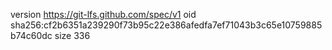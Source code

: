 version https://git-lfs.github.com/spec/v1
oid sha256:cf2b6351a239290f73b95c22e386afedfa7ef71043b3c65e10759885b74c60dc
size 336
